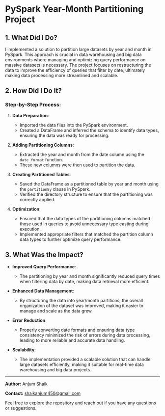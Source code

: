 # PySpark Year-Month Partitioning Project

## 1. What Did I Do?

I implemented a solution to partition large datasets by year and month in PySpark. This approach is crucial in data warehousing and big data environments where managing and optimizing query performance on massive datasets is necessary. The project focuses on restructuring the data to improve the efficiency of queries that filter by date, ultimately making data processing more streamlined and scalable.

## 2. How Did I Do It?

### Step-by-Step Process:

1. **Data Preparation**:
   - Imported the data files into the PySpark environment.
   - Created a DataFrame and inferred the schema to identify data types, ensuring the data was ready for processing.

2. **Adding Partitioning Columns**:
   - Extracted the year and month from the date column using the `date_format` function.
   - These new columns were then used to partition the data.

3. **Creating Partitioned Tables**:
   - Saved the DataFrame as a partitioned table by year and month using the `partitionBy` clause in PySpark.
   - Verified the directory structure to ensure that the partitioning was correctly applied.

4. **Optimization**:
   - Ensured that the data types of the partitioning columns matched those used in queries to avoid unnecessary type casting during execution.
   - Implemented appropriate filters that matched the partition column data types to further optimize query performance.

## 3. What Was the Impact?

- **Improved Query Performance**:
  - The partitioning by year and month significantly reduced query times when filtering data by date, making data retrieval more efficient.
  
- **Enhanced Data Management**:
  - By structuring the data into year/month partitions, the overall organization of the dataset was improved, making it easier to manage and scale as the data grew.

- **Error Reduction**:
  - Properly converting date formats and ensuring data type consistency minimized the risk of errors during data processing, leading to more reliable and accurate data handling.

- **Scalability**:
  - The implementation provided a scalable solution that can handle large datasets efficiently, making it suitable for real-time data warehousing and big data projects.

---

**Author:** Anjum Shaik

**Contact:** shaikanjum450@gmail.com

Feel free to explore the repository and reach out if you have any questions or suggestions.
